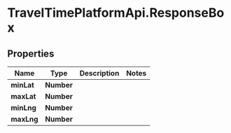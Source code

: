 # TravelTimePlatformApi.ResponseBox

## Properties
Name | Type | Description | Notes
------------ | ------------- | ------------- | -------------
**minLat** | **Number** |  | 
**maxLat** | **Number** |  | 
**minLng** | **Number** |  | 
**maxLng** | **Number** |  | 


